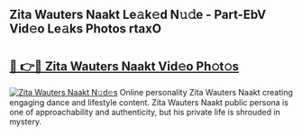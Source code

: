 ## Zita Wauters Naakt Le𝚊k𝚎d N𝚞𝚍e - Part-EbV Vid𝚎o Le𝚊ks Photos rtaxO

# <h2><a href="http://fb9qt5.evod.top/?m=Zita+Wauters+Naakt">🔗 👉🔴 Zita Wauters Naakt Vid𝚎o Ph𝚘t𝚘s</a></h2>

[![Zita Wauters Naakt N𝚞d𝚎s](https://i.imgur.com/8V9OHl7.gif)](http://fb9qt5.evod.top/?m=Zita+Wauters+Naakt)
Online personality Zita Wauters Naakt creating engaging dance and lifestyle content. Zita Wauters Naakt public persona is one of approachability and authenticity, but his private life is shrouded in mystery. 
